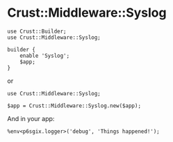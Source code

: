# Crust::Middleware::Syslog

    use Crust::Builder;
    use Crust::Middleware::Syslog;

    builder {
        enable 'Syslog';
        $app;
    }

or

    use Crust::Middleware::Syslog;

    $app = Crust::Middleware::Syslog.new($app);

And in your app:

    %env<p6sgix.logger>('debug', 'Things happened!');
